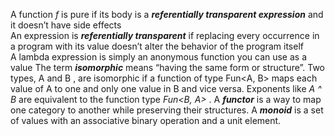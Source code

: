 A function *f* is pure if its body is a ***referentially transparent expression*** and it doesn’t have side effects  
An expression is ***referentially transparent*** if replacing every occurrence in a program with its value doesn’t alter the behavior of the program itself  
A lambda expression is simply an anonymous function you can use as a value
The term ***isomorphic*** means “having the same form or structure”. Two types, A and B , are isomorphic if a function of type Fun<A, B> maps each value of A to one and only one value in B and vice versa.
Exponents like *A ^ B* are equivalent to the function type *Fun<B, A>* .
A ***functor*** is a way to map one category to another while preserving their structures.
A ***monoid*** is a set of values with an associative binary operation and a unit element.
